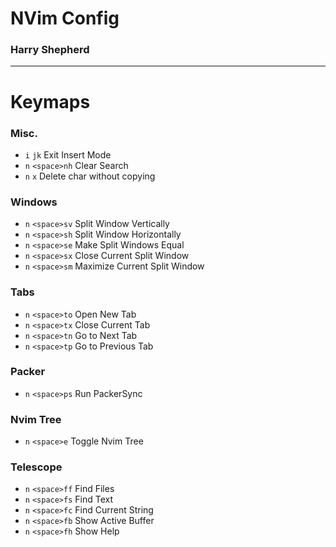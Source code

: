 # NVim Config

### Harry Shepherd

---

# Keymaps

### Misc.

- `i` `jk` Exit Insert Mode
- `n` `<space>nh` Clear Search
- `n` `x` Delete char without copying

### Windows

- `n` `<space>sv` Split Window Vertically
- `n` `<space>sh` Split Window Horizontally
- `n` `<space>se` Make Split Windows Equal
- `n` `<space>sx` Close Current Split Window
- `n` `<space>sm` Maximize Current Split Window

### Tabs

- `n` `<space>to` Open New Tab
- `n` `<space>tx` Close Current Tab
- `n` `<space>tn` Go to Next Tab
- `n` `<space>tp` Go to Previous Tab

### Packer

- `n` `<space>ps` Run PackerSync

### Nvim Tree

- `n` `<space>e` Toggle Nvim Tree

### Telescope

- `n` `<space>ff` Find Files
- `n` `<space>fs` Find Text
- `n` `<space>fc` Find Current String
- `n` `<space>fb` Show Active Buffer
- `n` `<space>fh` Show Help
